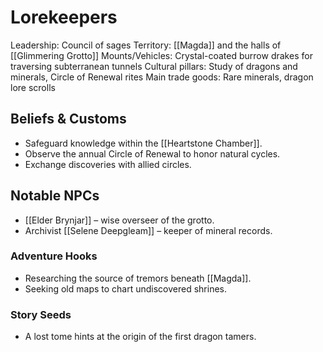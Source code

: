 # Lorekeepers
Leadership: Council of sages
Territory: [[Magda]] and the halls of [[Glimmering Grotto]]
Mounts/Vehicles: Crystal-coated burrow drakes for traversing subterranean tunnels
Cultural pillars: Study of dragons and minerals, Circle of Renewal rites
Main trade goods: Rare minerals, dragon lore scrolls

## Beliefs & Customs
- Safeguard knowledge within the [[Heartstone Chamber]].
- Observe the annual Circle of Renewal to honor natural cycles.
- Exchange discoveries with allied circles.

## Notable NPCs
- [[Elder Brynjar]] – wise overseer of the grotto.
- Archivist [[Selene Deepgleam]] – keeper of mineral records.

### Adventure Hooks
- Researching the source of tremors beneath [[Magda]].
- Seeking old maps to chart undiscovered shrines.

### Story Seeds
- A lost tome hints at the origin of the first dragon tamers.
